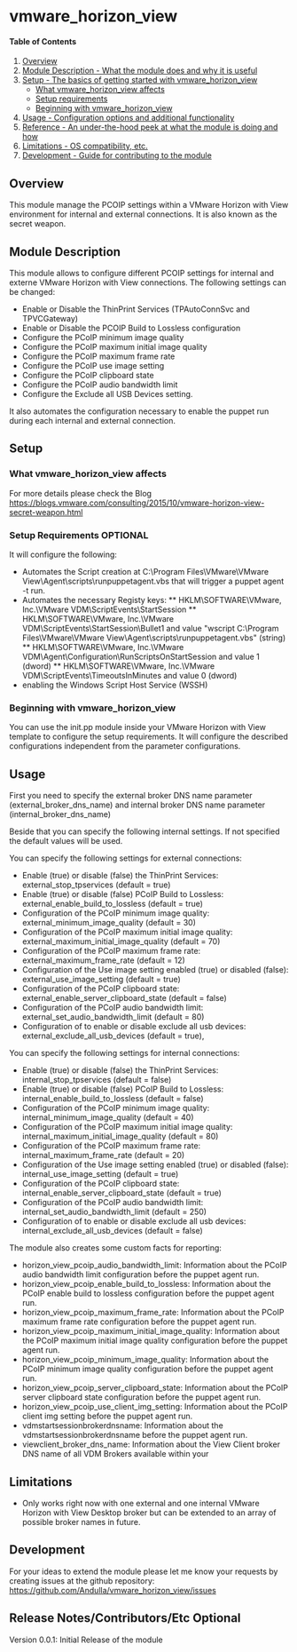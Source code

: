 # vmware_horizon_view

#### Table of Contents

1. [Overview](#overview)
2. [Module Description - What the module does and why it is useful](#module-description)
3. [Setup - The basics of getting started with vmware_horizon_view](#setup)
    * [What vmware_horizon_view affects](#what-vmware_horizon_view-affects)
    * [Setup requirements](#setup-requirements)
    * [Beginning with vmware_horizon_view](#beginning-with-vmware_horizon_view)
4. [Usage - Configuration options and additional functionality](#usage)
5. [Reference - An under-the-hood peek at what the module is doing and how](#reference)
5. [Limitations - OS compatibility, etc.](#limitations)
6. [Development - Guide for contributing to the module](#development)

## Overview

This module manage the PCOIP settings within a VMware Horizon with View environment for internal and external connections. It is also known as the secret weapon.

## Module Description

This module allows to configure different PCOIP settings for internal and externe VMware Horizon with View connections. The following settings can be changed:
* Enable or Disable the ThinPrint Services (TPAutoConnSvc and TPVCGateway)
* Enable or Disable the PCOIP Build to Lossless configuration
* Configure the PCoIP minimum image quality
* Configure the PCoIP maximum initial image quality
* Configure the PCoIP maximum frame rate
* Configure the PCoIP use image setting
* Configure the PCoIP clipboard state
* Configure the PCoIP audio bandwidth limit
* Configure the Exclude all USB Devices setting.

It also automates the configuration necessary to enable the puppet run during each internal and external connection.

## Setup

### What vmware_horizon_view affects

For more details please check the Blog https://blogs.vmware.com/consulting/2015/10/vmware-horizon-view-secret-weapon.html

### Setup Requirements **OPTIONAL**

It will configure the following:
* Automates the Script creation at C:\Program Files\VMware\VMware View\Agent\scripts\runpuppetagent.vbs that will trigger a puppet agent -t run.
* Automates the necessary Registy keys:
**  HKLM\SOFTWARE\VMware, Inc.\VMware VDM\ScriptEvents\StartSession
**  HKLM\SOFTWARE\VMware, Inc.\VMware VDM\ScriptEvents\StartSession\Bullet1 and value "wscript C:\Program Files\VMware\VMware View\Agent\scripts\runpuppetagent.vbs" (string)
**  HKLM\SOFTWARE\VMware, Inc.\VMware VDM\Agent\Configuration\RunScriptsOnStartSession and value 1 (dword)
**  HKLM\SOFTWARE\VMware, Inc.\VMware VDM\ScriptEvents\TimeoutsInMinutes and value 0 (dword)
* enabling the Windows Script Host Service (WSSH)

### Beginning with vmware_horizon_view

You can use the init.pp module inside your VMware Horizon with View template to configure the setup requirements. It will configure the described configurations independent from the parameter configurations.

## Usage

First you need to specify the external broker DNS name parameter (external_broker_dns_name) and internal broker DNS name parameter (internal_broker_dns_name)

Beside that you can specify the following internal settings. If not specified the default values will be used.

You can specify the following settings for external connections:
* Enable (true) or disable (false) the ThinPrint Services: external_stop_tpservices (default = true)
* Enable (true) or disable (false) PCoIP  Build to Lossless: external_enable_build_to_lossless (default = true)
* Configuration of the PCoIP minimum image quality: external_minimum_image_quality (default = 30)
* Configuration of the PCoIP maximum initial image quality: external_maximum_initial_image_quality (default = 70)
* Configuration of the PCoIP maximum frame rate: external_maximum_frame_rate (default = 12)
* Configuration of the Use image setting enabled (true) or disabled (false): external_use_image_setting (default = true)
* Configuration of the PCoIP clipboard state: external_enable_server_clipboard_state (default = false)
* Configuration of the PCoIP audio bandwidth limit: external_set_audio_bandwidth_limit (default = 80)
* Configuration of to enable or disable exclude all usb devices: external_exclude_all_usb_devices (default = true),

You can specify the following settings for internal connections:
* Enable (true) or disable (false) the ThinPrint Services: internal_stop_tpservices (default = false)
* Enable (true) or disable (false) PCoIP  Build to Lossless: internal_enable_build_to_lossless (default = false)
* Configuration of the PCoIP minimum image quality: internal_minimum_image_quality (default = 40)
* Configuration of the PCoIP maximum initial image quality: internal_maximum_initial_image_quality (default = 80)
* Configuration of the PCoIP maximum frame rate: internal_maximum_frame_rate (default = 20)
* Configuration of the Use image setting enabled (true) or disabled (false): internal_use_image_setting (default = true)
* Configuration of the PCoIP clipboard state: internal_enable_server_clipboard_state (default = true)
* Configuration of the PCoIP audio bandwidth limit: internal_set_audio_bandwidth_limit (default = 250)
* Configuration of to enable or disable exclude all usb devices: internal_exclude_all_usb_devices (default = false)

The module also creates some custom facts for reporting:
* horizon_view_pcoip_audio_bandwidth_limit: Information about the PCoIP audio bandwidth limit configuration before the puppet agent run.
* horizon_view_pcoip_enable_build_to_lossless: Information about the PCoIP enable build to lossless configuration before the puppet agent run.
* horizon_view_pcoip_maximum_frame_rate: Information about the PCoIP maximum frame rate configuration before the puppet agent run.
* horizon_view_pcoip_maximum_initial_image_quality: Information about the PCoIP maximum initial image quality configuration before the puppet agent run.
* horizon_view_pcoip_minimum_image_quality: Information about the PCoIP minimum image quality configuration before the puppet agent run.
* horizon_view_pcoip_server_clipboard_state: Information about the PCoIP server clipboard state configuration before the puppet agent run.
* horizon_view_pcoip_use_client_img_setting: Information about the PCoIP client img setting before the puppet agent run.
* vdmstartsessionbrokerdnsname: Information about the vdmstartsessionbrokerdnsname before the puppet agent run.
* viewclient_broker_dns_name: Information about the View Client broker DNS name of all VDM Brokers available within your

## Limitations

- Only works right now with one external and one internal VMware Horizon with View Desktop broker but can be extended to an array of possible broker names in future.

## Development

For your ideas to extend the module please let me know your requests by creating issues at the github repository: https://github.com/Andulla/vmware_horizon_view/issues

## Release Notes/Contributors/Etc **Optional**

Version 0.0.1: Initial Release of the module

